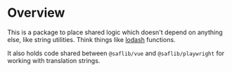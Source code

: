 # Overview

This is a package to place shared logic which doesn't depend on anything else, like string utilities. Think things like [lodash](https://lodash.com/) functions.

It also holds code shared between `@saflib/vue` and `@saflib/playwright` for working with translation strings.
